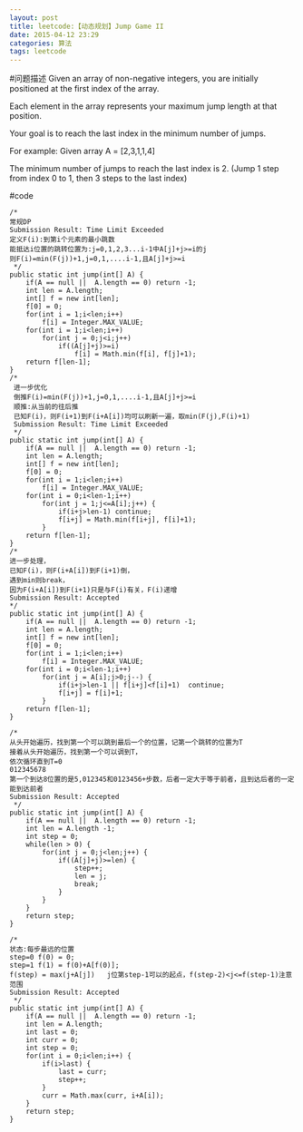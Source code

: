```yaml
---
layout: post
title: leetcode:【动态规划】Jump Game II 
date: 2015-04-12 23:29
categories: 算法
tags: leetcode
---
```


#问题描述
Given an array of non-negative integers, you are initially positioned at the first index of the array.

Each element in the array represents your maximum jump length at that position.

Your goal is to reach the last index in the minimum number of jumps.

For example:
Given array A = [2,3,1,1,4]

The minimum number of jumps to reach the last index is 2. (Jump 1 step from index 0 to 1, then 3 steps to the last index)

#code
```
/*
常规DP
Submission Result: Time Limit Exceeded
定义F(i):到第i个元素的最小跳数
能抵达i位置的跳转位置为:j=0,1,2,3...i-1中A[j]+j>=i的j
则F(i)=min(F(j))+1,j=0,1,....i-1,且A[j]+j>=i
 */
public static int jump(int[] A) {
	if(A == null ||  A.length == 0) return -1;
	int len = A.length;
	int[] f = new int[len];
	f[0] = 0;
	for(int i = 1;i<len;i++) 
		f[i] = Integer.MAX_VALUE;		
	for(int i = 1;i<len;i++)
		for(int j = 0;j<i;j++)
			if((A[j]+j)>=i)
				f[i] = Math.min(f[i], f[j]+1);
	return f[len-1];				
}
/*
 进一步优化
 倒推F(i)=min(F(j))+1,j=0,1,....i-1,且A[j]+j>=i
 顺推:从当前的往后推
 已知F(i)，则F(i+1)到F(i+A[i])均可以刷新一遍，取min(F(j),F(i)+1)
 Submission Result: Time Limit Exceeded
 */
public static int jump(int[] A) {
	if(A == null ||  A.length == 0) return -1;
	int len = A.length;
	int[] f = new int[len];
	f[0] = 0;
	for(int i = 1;i<len;i++) 
		f[i] = Integer.MAX_VALUE;		
	for(int i = 0;i<len-1;i++)
		for(int j = 1;j<=A[i];j++) {
			if(i+j>len-1) continue;
			f[i+j] = Math.min(f[i+j], f[i]+1);
		}				
	return f[len-1];				
}
/*
进一步处理，
已知F(i)，则F(i+A[i])到F(i+1)倒，
遇到min则break，
因为F(i+A[i])到F(i+1)只是与F(i)有关，F(i)递增
Submission Result: Accepted
*/
public static int jump(int[] A) {
	if(A == null ||  A.length == 0) return -1;
	int len = A.length;
	int[] f = new int[len];
	f[0] = 0;	
	for(int i = 1;i<len;i++) 
		f[i] = Integer.MAX_VALUE;		
	for(int i = 0;i<len-1;i++)
		for(int j = A[i];j>0;j--) {
			if(i+j>len-1 || f[i+j]<f[i]+1)  continue;
			f[i+j] = f[i]+1;
		}				
	return f[len-1];				
}

/*
从头开始遍历，找到第一个可以跳到最后一个的位置，记第一个跳转的位置为T
接着从头开始遍历，找到第一个可以调到T，
依次循环直到T=0
012345678
第一个到达8位置的是5,012345和0123456+步数，后者一定大于等于前者，且到达后者的一定能到达前者
Submission Result: Accepted
 */
public static int jump(int[] A) {
	if(A == null ||  A.length == 0) return -1;
	int len = A.length -1;
	int step = 0;
	while(len > 0) {
		for(int j = 0;j<len;j++) {
			if((A[j]+j)>=len) {
				step++;
				len = j;
				break;
			}
		}
	}
	return step;			
}

/*
状态:每步最远的位置
step=0 f(0) = 0;
step=1 f(1) = f(0)+A[f(0)];
f(step) = max(j+A[j])   j位第step-1可以的起点，f(step-2)<j<=f(step-1)注意范围
Submission Result: Accepted
 */
public static int jump(int[] A) {
	if(A == null ||  A.length == 0) return -1;
	int len = A.length;
	int last = 0;
	int curr = 0;
	int step = 0;
	for(int i = 0;i<len;i++) {
		if(i>last) {
			last = curr;
			step++;
		}
		curr = Math.max(curr, i+A[i]);
	}
	return step;			
}

```